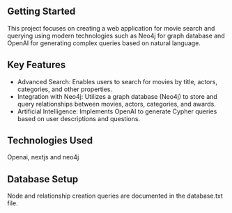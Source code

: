 ## Getting Started

This project focuses on creating a web application for movie search and querying using modern technologies such as Neo4j for graph database and OpenAI for generating complex queries based on natural language.

## Key Features
- Advanced Search: Enables users to search for movies by title, actors, categories, and other properties.
- Integration with Neo4j: Utilizes a graph database (Neo4j) to store and query relationships between movies, actors, categories, and awards.
- Artificial Intelligence: Implements OpenAI to generate Cypher queries based on user descriptions and questions.


## Technologies Used
Openai, nextjs and neo4j

## Database Setup

Node and relationship creation queries are documented in the database.txt file.
